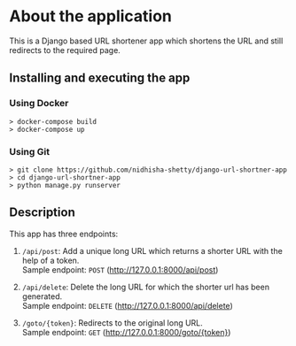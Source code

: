 # About the application
This is a Django based URL shortener app which  shortens the URL and still redirects to the required page.

## Installing and executing the app

### Using Docker
```
> docker-compose build
> docker-compose up
```
### Using Git
```
> git clone https://github.com/nidhisha-shetty/django-url-shortner-app
> cd django-url-shortner-app
> python manage.py runserver
```

## Description
This app has three endpoints:
1. `/api/post`: Add a unique long URL which returns a shorter URL with the help of a token. \
Sample endpoint: `POST` (http://127.0.0.1:8000/api/post)

2. `/api/delete`: Delete the long URL for which the shorter url has been generated. \
Sample endpoint: `DELETE` (http://127.0.0.1:8000/api/delete)

3. `/goto/{token}`: Redirects to the original long URL. \
Sample endpoint: `GET` (http://127.0.0.1:8000/goto/{token})


